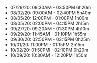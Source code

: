 - 07/29/20:     09:30AM     -       03:50PM     6h20m
- 08/02/20:     09:00AM     -       02:40PM     5h40m
- 08/05/20:     12:00PM     -       01:00PM     1h00m
- 08/05/20:     02:00PM     -       04:15PM     2h15m
- 09/27/20:     09:20AM     -       01:30PM     4h10m
- 09/29/20:     11:45AM     -       01:10PM     1h55m
- 09/30/20:     02:50PM     -       03:15PM     0h25m
- 10/01/20:     11:00PM     -       01:15PM     2h15m
- 10/02/20:     01:50PM     -       02:10PM     0h20m
- 10/09/20:     10:30AM     -       12:20PM     1h50m

